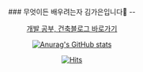 <center>
### 무엇이든 배우려는자 김가은입니다👋
--


<a href="https://binggamel.tistory.com" target="_blank">개발 공부, 건축블로그 바로가기</a>



[![Anurag's GitHub stats](https://github-readme-stats.vercel.app/api?username=binggamel)](https://github.com/anuraghazra/github-readme-stats)


[![Hits](https://hits.seeyoufarm.com/api/count/incr/badge.svg?url=https%3A%2F%2Fgithub.com%2Fbinggamel&count_bg=%23000000&title_bg=%23555555&icon=&icon_color=%23E7E7E7&title=github&edge_flat=false)](https://hits.seeyoufarm.com)

 </center>
